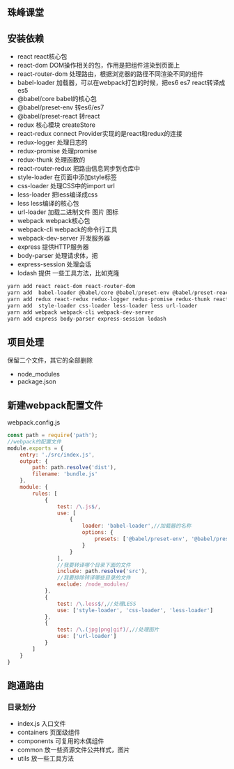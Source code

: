 ## 珠峰课堂

## 安装依赖
- react react核心包
- react-dom DOM操作相关的包，作用是把组件渲染到页面上
- react-router-dom  处理路由，根据浏览器的路径不同渲染不同的组件
- babel-loader 加载器，可以在webpack打包的时候，把es6 es7 react转译成es5
- @babel/core babel的核心包
- @babel/preset-env  转es6/es7
- @babel/preset-react 转react
- redux 核心模块 createStore 
- react-redux connect Provider实现的是react和redux的连接
- redux-logger 处理日志的
- redux-promise 处理promise
- redux-thunk 处理函数的
- react-router-redux 把路由信息同步到仓库中
- style-loader 在页面中添加style标签
- css-loader 处理CSS中的import url 
- less-loader 把less编译成css
- less less编译的核心包
- url-loader 加载二进制文件 图片 图标
- webpack webpack核心包
- webpack-cli webpack的命令行工具
- webpack-dev-server 开发服务器
- express 提供HTTP服务器
- body-parser 处理请求体，把
- express-session 处理会话
- lodash 提供 一些工具方法，比如克隆 

```js
yarn add react react-dom react-router-dom 
yarn add  babel-loader @babel/core @babel/preset-env @babel/preset-react html-webpack-plugin
yarn add redux react-redux redux-logger redux-promise redux-thunk react-router-redux
yarn add  style-loader css-loader less-loader less url-loader
yarn add webpack webpack-cli webpack-dev-server
yarn add express body-parser express-session lodash
```

## 项目处理
保留二个文件，其它的全部删除
- node_modules
- package.json

## 新建webpack配置文件
webpack.config.js
```js
const path = require('path');
//webpack的配置文件
module.exports = {
    entry: './src/index.js',
    output: {
        path: path.resolve('dist'),
        filename: 'bundle.js'
    },
    module: {
        rules: [
            {
                test: /\.js$/,
                use: [
                    {
                        loader: 'babel-loader',//加载器的名称
                        options: {
                            presets: ['@babel/preset-env', '@babel/preset-react']
                        }
                    }
                ],
                //我要转译哪个目录下面的文件
                include: path.resolve('src'),
                //我要排除转译哪些目录的文件
                exclude: /node_modules/
            },
            {
                test: /\.less$/,//处理LESS
                use: ['style-loader', 'css-loader', 'less-loader']
            },
            {
                test: /\.(jpg|png|gif)/,//处理图片
                use: ['url-loader']
            }
        ]
    }
}
```


## 跑通路由

### 目录划分
- index.js  入口文件
- containers 页面级组件
- components 可复用的木偶组件
- common 放一些资源文件公共样式，图片
- utils 放一些工具方法
